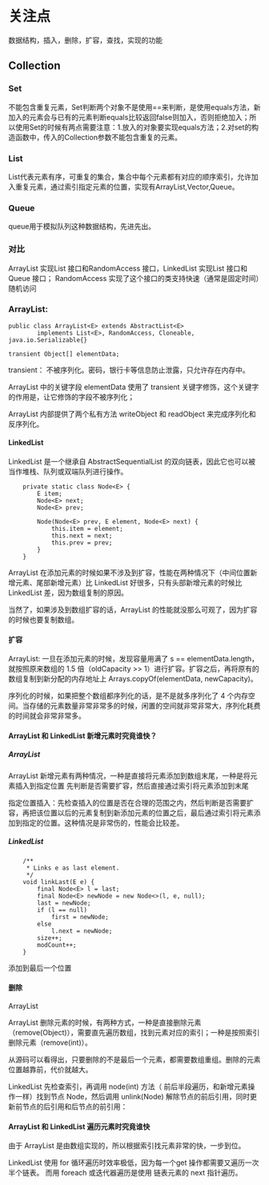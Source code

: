 # 关注点
数据结构，插入，删除，扩容，查找，实现的功能

## Collection
### Set
不能包含重复元素，Set判断两个对象不是使用==来判断，是使用equals方法，新加入的元素会与已有的元素判断equals比较返回false则加入，否则拒绝加入；所以使用Set的时候有两点需要注意：1.放入的对象要实现equals方法；2.对set的构造函数中，传入的Collection参数不能包含重复的元素。

### List
List代表元素有序，可重复的集合，集合中每个元素都有对应的顺序索引，允许加入重复元素，通过索引指定元素的位置，实现有ArrayList,Vector,Queue。

### Queue
queue用于模拟队列这种数据结构，先进先出。

### 对比
ArrayList 实现List 接口和RandomAccess 接口，LinkedList 实现List 接口和 Queue 接口；
RandomAccess 实现了这个接口的类支持快速（通常是固定时间）随机访问

### ArrayList:
```$xslt
public class ArrayList<E> extends AbstractList<E>
        implements List<E>, RandomAccess, Cloneable, java.io.Serializable{}

transient Object[] elementData;

```
transient： 不被序列化。密码，银行卡等信息防止泄露，只允许存在内存中。

ArrayList 中的关键字段 elementData 使用了 transient 关键字修饰，这个关键字的作用是，让它修饰的字段不被序列化；

ArrayList 内部提供了两个私有方法 writeObject 和 readObject 来完成序列化和反序列化。

#### LinkedList
LinkedList 是一个继承自 AbstractSequentialList 的双向链表，因此它也可以被当作堆栈、队列或双端队列进行操作。

```$xslt
    private static class Node<E> {
        E item;
        Node<E> next;
        Node<E> prev;

        Node(Node<E> prev, E element, Node<E> next) {
            this.item = element;
            this.next = next;
            this.prev = prev;
        }
    }
```
ArrayList 在添加元素的时候如果不涉及到扩容，性能在两种情况下（中间位置新增元素、尾部新增元素）比 LinkedList 好很多，只有头部新增元素的时候比 LinkedList 差，因为数组复制的原因。

当然了，如果涉及到数组扩容的话，ArrayList 的性能就没那么可观了，因为扩容的时候也要复制数组。

#### 扩容
ArrayList: 一旦在添加元素的时候，发现容量用满了 s == elementData.length，就按照原来数组的 1.5 倍（oldCapacity >> 1）进行扩容。扩容之后，再将原有的数组复制到新分配的内存地址上 Arrays.copyOf(elementData, newCapacity)。

序列化的时候，如果把整个数组都序列化的话，是不是就多序列化了 4 个内存空间。当存储的元素数量非常非常多的时候，闲置的空间就非常非常大，序列化耗费的时间就会非常非常多。

#### ArrayList 和 LinkedList 新增元素时究竟谁快？

##### ArrayList
ArrayList 新增元素有两种情况，一种是直接将元素添加到数组末尾，一种是将元素插入到指定位置
先判断是否需要扩容，然后直接通过索引将元素添加到末尾

指定位置插入：先检查插入的位置是否在合理的范围之内，然后判断是否需要扩容，再把该位置以后的元素复制到新添加元素的位置之后，最后通过索引将元素添加到指定的位置。这种情况是非常伤的，性能会比较差。

##### LinkedList
```$xslt
    /**
     * Links e as last element.
     */
    void linkLast(E e) {
        final Node<E> l = last;
        final Node<E> newNode = new Node<>(l, e, null);
        last = newNode;
        if (l == null)
            first = newNode;
        else
            l.next = newNode;
        size++;
        modCount++;
    }
```
添加到最后一个位置

#### 删除
ArrayList

ArrayList 删除元素的时候，有两种方式，一种是直接删除元素（remove(Object)），需要直先遍历数组，找到元素对应的索引；一种是按照索引删除元素（remove(int)）。

从源码可以看得出，只要删除的不是最后一个元素，都需要数组重组。删除的元素位置越靠前，代价就越大。

LinkedList
先检查索引，再调用 node(int) 方法（ 前后半段遍历，和新增元素操作一样）找到节点 Node，然后调用 unlink(Node) 解除节点的前后引用，同时更新前节点的后引用和后节点的前引用：

#### ArrayList 和 LinkedList 遍历元素时究竟谁快

由于 ArrayList 是由数组实现的，所以根据索引找元素非常的快，一步到位。

LinkedList 使用 for 循环遍历时效率极低，因为每一个get 操作都需要又遍历一次半个链表。
而用 foreach 或迭代器遍历是使用 链表元素的 next 指针遍历。